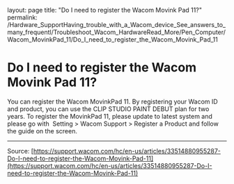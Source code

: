 layout: page
title: "Do I need to register the Wacom Movink Pad 11?"
permalink: /Hardware_SupportHaving_trouble_with_a_Wacom_device_See_answers_to_many_frequentl/Troubleshoot_Wacom_HardwareRead_More/Pen_Computer/Wacom_MovinkPad_11/Do_I_need_to_register_the_Wacom_Movink_Pad_11

# Do I need to register the Wacom Movink Pad 11?

You can register the Wacom MovinkPad 11. By registering your Wacom ID and product, you can use the CLIP STUDIO PAINT DEBUT plan for two years. To register the MovinkPad 11, please update to latest system and please go with 
Setting > Wacom Support > Register a Product and follow the guide on the screen.

---
Source: [https://support.wacom.com/hc/en-us/articles/33514880955287-Do-I-need-to-register-the-Wacom-Movink-Pad-11](https://support.wacom.com/hc/en-us/articles/33514880955287-Do-I-need-to-register-the-Wacom-Movink-Pad-11)
